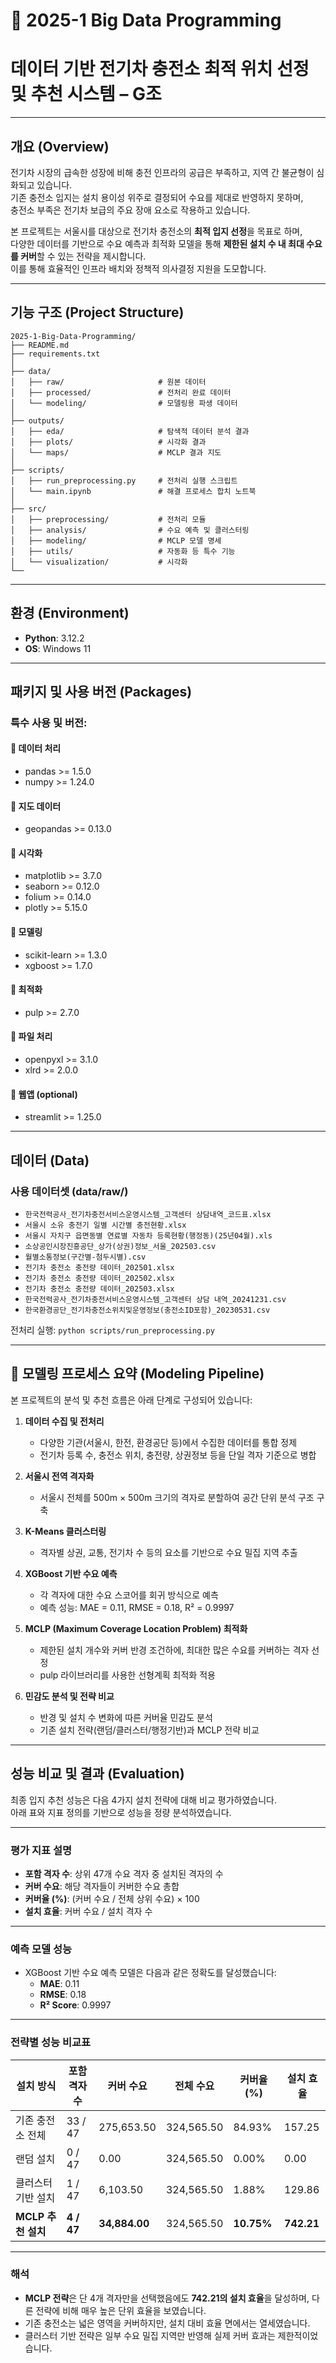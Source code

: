 
# 🚗 2025-1 Big Data Programming
# 데이터 기반 전기차 충전소 최적 위치 선정 및 추천 시스템 – G조

---

## 개요 (Overview)

전기차 시장의 급속한 성장에 비해 충전 인프라의 공급은 부족하고, 지역 간 불균형이 심화되고 있습니다.  
기존 충전소 입지는 설치 용이성 위주로 결정되어 수요를 제대로 반영하지 못하며,  
충전소 부족은 전기차 보급의 주요 장애 요소로 작용하고 있습니다.

본 프로젝트는 서울시를 대상으로 전기차 충전소의 **최적 입지 선정**을 목표로 하며,  
다양한 데이터를 기반으로 수요 예측과 최적화 모델을 통해 **제한된 설치 수 내 최대 수요를 커버**할 수 있는 전략을 제시합니다.  
이를 통해 효율적인 인프라 배치와 정책적 의사결정 지원을 도모합니다.

---

## 기능 구조 (Project Structure)

```
2025-1-Big-Data-Programming/
├── README.md
├── requirements.txt
│
├── data/
│   ├── raw/                     # 원본 데이터
│   ├── processed/               # 전처리 완료 데이터
│   └── modeling/                # 모델링용 파생 데이터
│
├── outputs/
│   ├── eda/                     # 탐색적 데이터 분석 결과
│   ├── plots/                   # 시각화 결과
│   └── maps/                    # MCLP 결과 지도
│
├── scripts/
│   ├── run_preprocessing.py     # 전처리 실행 스크립트
│   └── main.ipynb               # 해결 프로세스 합치 노트북
│
├── src/
│   ├── preprocessing/           # 전처리 모듈
│   ├── analysis/                # 수요 예측 및 클러스터링
│   ├── modeling/                # MCLP 모델 명세
│   ├── utils/                   # 자동화 등 특수 기능
│   └── visualization/           # 시각화
└── 
```

---

## 환경 (Environment)

- **Python**: 3.12.2
- **OS**: Windows 11

---

## 패키지 및 사용 버전 (Packages)

### 특수 사용 및 버전:

#### 🔹 데이터 처리
- pandas >= 1.5.0
- numpy >= 1.24.0

#### 🔹 지도 데이터
- geopandas >= 0.13.0

#### 🔹 시각화
- matplotlib >= 3.7.0
- seaborn >= 0.12.0
- folium >= 0.14.0
- plotly >= 5.15.0

#### 🔹 모델링
- scikit-learn >= 1.3.0
- xgboost >= 1.7.0

#### 🔹 최적화
- pulp >= 2.7.0

#### 🔹 파일 처리
- openpyxl >= 3.1.0
- xlrd >= 2.0.0

#### 🔹 웹앱 (optional)
- streamlit >= 1.25.0

---

## 데이터 (Data)

### 사용 데이터셋 (data/raw/)
- `한국전력공사_전기차충전서비스운영시스템_고객센터 상담내역_코드표.xlsx`
- `서울시 소유 충전기 일별 시간별 충전현황.xlsx`
- `서울시 자치구 읍면동별 연료별 자동차 등록현황(행정동)(25년04월).xls`
- `소상공인시장진흥공단_상가(상권)정보_서울_202503.csv`
- `월별소통정보(구간별-첨두시별).csv`
- `전기차 충전소 충전량 데이터_202501.xlsx`
- `전기차 충전소 충전량 데이터_202502.xlsx`
- `전기차 충전소 충전량 데이터_202503.xlsx`
- `한국전력공사_전기차충전서비스운영시스템_고객센터 상담 내역_20241231.csv`
- `한국환경공단_전기차충전소위치및운영정보(충전소ID포함)_20230531.csv`

전처리 실행: `python scripts/run_preprocessing.py`

---

## 🧠 모델링 프로세스 요약 (Modeling Pipeline)

본 프로젝트의 분석 및 추천 흐름은 아래 단계로 구성되어 있습니다:

1. **데이터 수집 및 전처리**
   - 다양한 기관(서울시, 한전, 환경공단 등)에서 수집한 데이터를 통합 정제
   - 전기차 등록 수, 충전소 위치, 충전량, 상권정보 등을 단일 격자 기준으로 병합

2. **서울시 전역 격자화**
   - 서울시 전체를 500m × 500m 크기의 격자로 분할하여 공간 단위 분석 구조 구축

3. **K-Means 클러스터링**
   - 격자별 상권, 교통, 전기차 수 등의 요소를 기반으로 수요 밀집 지역 추출

4. **XGBoost 기반 수요 예측**
   - 각 격자에 대한 수요 스코어를 회귀 방식으로 예측
   - 예측 성능: MAE = 0.11, RMSE = 0.18, R² = 0.9997

5. **MCLP (Maximum Coverage Location Problem) 최적화**
   - 제한된 설치 개수와 커버 반경 조건하에, 최대한 많은 수요를 커버하는 격자 선정
   - pulp 라이브러리를 사용한 선형계획 최적화 적용

6. **민감도 분석 및 전략 비교**
   - 반경 및 설치 수 변화에 따른 커버율 민감도 분석
   - 기존 설치 전략(랜덤/클러스터/행정기반)과 MCLP 전략 비교


---

##  성능 비교 및 결과 (Evaluation)

최종 입지 추천 성능은 다음 4가지 설치 전략에 대해 비교 평가하였습니다.  
아래 표와 지표 정의를 기반으로 성능을 정량 분석하였습니다.

---

###  평가 지표 설명

- **포함 격자 수**: 상위 47개 수요 격자 중 설치된 격자의 수
- **커버 수요**: 해당 격자들이 커버한 수요 총합
- **커버율 (%)**: (커버 수요 / 전체 상위 수요) × 100
- **설치 효율**: 커버 수요 / 설치 격자 수

---

###  예측 모델 성능

- XGBoost 기반 수요 예측 모델은 다음과 같은 정확도를 달성했습니다:
  - **MAE**: 0.11
  - **RMSE**: 0.18
  - **R² Score**: 0.9997

---

###  전략별 성능 비교표

| 설치 방식             | 포함 격자 수 | 커버 수요     | 전체 수요     | 커버율 (%) | 설치 효율 |
|----------------------|--------------|---------------|---------------|-------------|-------------|
| 기존 충전소 전체      | 33 / 47       | 275,653.50     | 324,565.50     | 84.93%      | 157.25       |
| 랜덤 설치             | 0 / 47        | 0.00           | 324,565.50     | 0.00%       | 0.00         |
| 클러스터 기반 설치     | 1 / 47        | 6,103.50       | 324,565.50     | 1.88%       | 129.86       |
| **MCLP 추천 설치**     | **4 / 47**    | **34,884.00**   | 324,565.50     | **10.75%**  | **742.21**   |

---

###  해석

- **MCLP 전략**은 단 4개 격자만을 선택했음에도 **742.21의 설치 효율**을 달성하며, 다른 전략에 비해 매우 높은 단위 효율을 보였습니다.
- 기존 충전소는 넓은 영역을 커버하지만, 설치 대비 효율 면에서는 열세였습니다.
- 클러스터 기반 전략은 일부 수요 밀집 지역만 반영해 실제 커버 효과는 제한적이었습니다.
